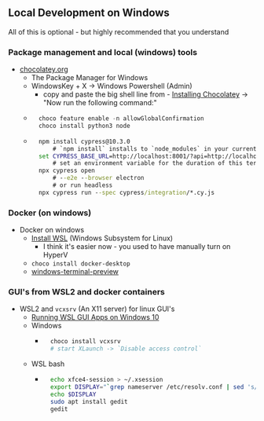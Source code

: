 Local Development on Windows
----------------------------

All of this is optional - but highly recommended that you understand

### Package management and local (windows) tools
* [chocolatey.org](https://chocolatey.org/)
    * The Package Manager for Windows
    * WindowsKey + X -> Windows Powershell (Admin)
        * copy and paste the big shell line from - [Installing Chocolatey](https://chocolatey.org/install) -> "Now run the following command:"
    * ```powershell
        choco feature enable -n allowGlobalConfirmation
        choco install python3 node
        ```
    * ```cmd
        npm install cypress@10.3.0
            # `npm install` installs to `node_modules` in your current folder!
        set CYPRESS_BASE_URL=http://localhost:8001/?api=http://localhost:8000
            # set an environment variable for the duration of this terminal (for each new terminal you open)
        npx cypress open 
            # --e2e --browser electron
            # or run headless
        npx cypress run --spec cypress/integration/*.cy.js
        ```

### Docker (on windows)
* Docker on windows
    * [Install WSL](https://docs.microsoft.com/en-us/windows/wsl/install) (Windows Subsystem for Linux)
        * I think it's easier now - you used to have manually turn on HyperV
    * `choco install docker-desktop`
    * [windows-terminal-preview](https://www.microsoft.com/en-gb/p/windows-terminal-preview/9n8g5rfz9xk3#activetab=pivot:overviewtab)

### GUI's from WSL2 and docker containers
* WSL2 and `vcxsrv` (An X11 server) for linux GUI's
    * [Running WSL GUI Apps on Windows 10](https://techcommunity.microsoft.com/t5/windows-dev-appconsult/running-wsl-gui-apps-on-windows-10/ba-p/1493242)
    * Windows
        * ```bash
            choco install vcxsrv
            # start XLaunch -> `Disable access control`
            ```
    * WSL bash
        * ```bash
            echo xfce4-session > ~/.xsession
            export DISPLAY="`grep nameserver /etc/resolv.conf | sed 's/nameserver //'`:0"
            echo $DISPLAY
            sudo apt install gedit
            gedit
            ```
